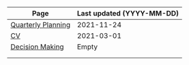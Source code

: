 | Page | Last updated (YYYY-MM-DD)| 
|---|---|
| [Quarterly Planning](./content/quarterlyplanning.md) | 2021-11-24 |
| [CV](.content/cv.md) | 2021-03-01 |
| [Decision Making](./content/decisionmaking.md) | Empty |
|  |  |
|  |  |
